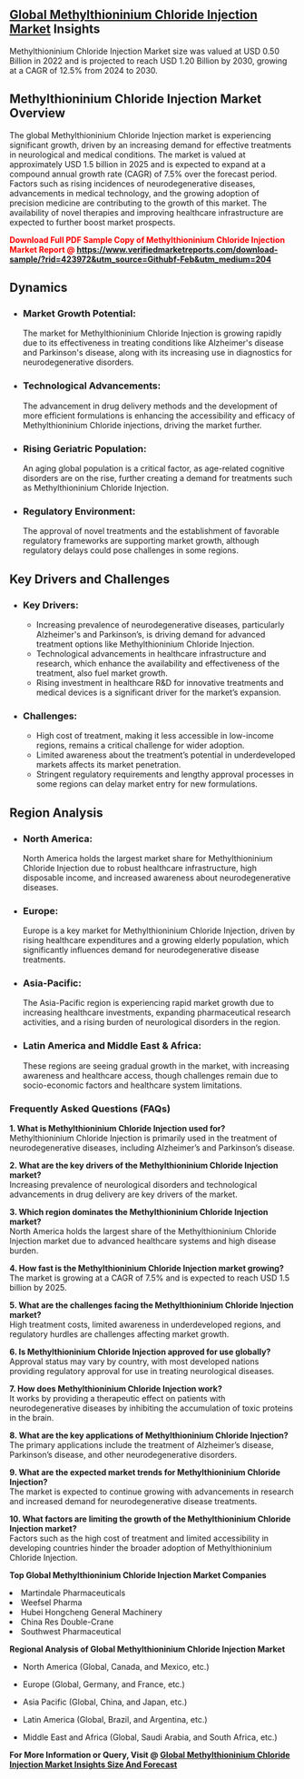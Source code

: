 <h2><a href="https://www.verifiedmarketreports.com/download-sample/?rid=423972&amp;utm_source=Githubf&amp;utm_medium=204" target="_blank">Global Methylthioninium Chloride Injection Market</a> Insights</h2><p>Methylthioninium Chloride Injection Market size was valued at USD 0.50 Billion in 2022 and is projected to reach USD 1.20 Billion by 2030, growing at a CAGR of 12.5% from 2024 to 2030.</p><p><h2>Methylthioninium Chloride Injection Market Overview</h2> <p>The global Methylthioninium Chloride Injection market is experiencing significant growth, driven by an increasing demand for effective treatments in neurological and medical conditions. The market is valued at approximately USD 1.5 billion in 2025 and is expected to expand at a compound annual growth rate (CAGR) of 7.5% over the forecast period. Factors such as rising incidences of neurodegenerative diseases, advancements in medical technology, and the growing adoption of precision medicine are contributing to the growth of this market. The availability of novel therapies and improving healthcare infrastructure are expected to further boost market prospects.</p> <p><strong><p><span class=""><span style="color: #ff0000;"><strong>Download Full PDF Sample Copy of Methylthioninium Chloride Injection Market Report</strong> @ </span><a href="https://www.verifiedmarketreports.com/download-sample/?rid=423972&amp;utm_source=Githubf-Feb&amp;utm_medium=204" target="_blank">https://www.verifiedmarketreports.com/download-sample/?rid=423972&amp;utm_source=Githubf-Feb&amp;utm_medium=204</a></span></p></strong></p> <h2>Dynamics</h2> <ul> <li><h3>Market Growth Potential:</h3> The market for Methylthioninium Chloride Injection is growing rapidly due to its effectiveness in treating conditions like Alzheimer's disease and Parkinson's disease, along with its increasing use in diagnostics for neurodegenerative disorders.</li> <li><h3>Technological Advancements:</h3> The advancement in drug delivery methods and the development of more efficient formulations is enhancing the accessibility and efficacy of Methylthioninium Chloride injections, driving the market further.</li> <li><h3>Rising Geriatric Population:</h3> An aging global population is a critical factor, as age-related cognitive disorders are on the rise, further creating a demand for treatments such as Methylthioninium Chloride Injection.</li> <li><h3>Regulatory Environment:</h3> The approval of novel treatments and the establishment of favorable regulatory frameworks are supporting market growth, although regulatory delays could pose challenges in some regions.</li> </ul> <h2>Key Drivers and Challenges</h2> <ul> <li><h3>Key Drivers:</h3> <ul> <li>Increasing prevalence of neurodegenerative diseases, particularly Alzheimer's and Parkinson’s, is driving demand for advanced treatment options like Methylthioninium Chloride Injection.</li> <li>Technological advancements in healthcare infrastructure and research, which enhance the availability and effectiveness of the treatment, also fuel market growth.</li> <li>Rising investment in healthcare R&D for innovative treatments and medical devices is a significant driver for the market’s expansion.</li> </ul> </li> <li><h3>Challenges:</h3> <ul> <li>High cost of treatment, making it less accessible in low-income regions, remains a critical challenge for wider adoption.</li> <li>Limited awareness about the treatment’s potential in underdeveloped markets affects its market penetration.</li> <li>Stringent regulatory requirements and lengthy approval processes in some regions can delay market entry for new formulations.</li> </ul> </li> </ul> <h2>Region Analysis</h2> <ul> <li><h3>North America:</h3> North America holds the largest market share for Methylthioninium Chloride Injection due to robust healthcare infrastructure, high disposable income, and increased awareness about neurodegenerative diseases.</li> <li><h3>Europe:</h3> Europe is a key market for Methylthioninium Chloride Injection, driven by rising healthcare expenditures and a growing elderly population, which significantly influences demand for neurodegenerative disease treatments.</li> <li><h3>Asia-Pacific:</h3> The Asia-Pacific region is experiencing rapid market growth due to increasing healthcare investments, expanding pharmaceutical research activities, and a rising burden of neurological disorders in the region.</li> <li><h3>Latin America and Middle East & Africa:</h3> These regions are seeing gradual growth in the market, with increasing awareness and healthcare access, though challenges remain due to socio-economic factors and healthcare system limitations.</li> </ul> <h3>Frequently Asked Questions (FAQs)</h3> <p><strong>1. What is Methylthioninium Chloride Injection used for?</strong><br/>Methylthioninium Chloride Injection is primarily used in the treatment of neurodegenerative diseases, including Alzheimer’s and Parkinson’s disease.</p> <p><strong>2. What are the key drivers of the Methylthioninium Chloride Injection market?</strong><br/>Increasing prevalence of neurological disorders and technological advancements in drug delivery are key drivers of the market.</p> <p><strong>3. Which region dominates the Methylthioninium Chloride Injection market?</strong><br/>North America holds the largest share of the Methylthioninium Chloride Injection market due to advanced healthcare systems and high disease burden.</p> <p><strong>4. How fast is the Methylthioninium Chloride Injection market growing?</strong><br/>The market is growing at a CAGR of 7.5% and is expected to reach USD 1.5 billion by 2025.</p> <p><strong>5. What are the challenges facing the Methylthioninium Chloride Injection market?</strong><br/>High treatment costs, limited awareness in underdeveloped regions, and regulatory hurdles are challenges affecting market growth.</p> <p><strong>6. Is Methylthioninium Chloride Injection approved for use globally?</strong><br/>Approval status may vary by country, with most developed nations providing regulatory approval for use in treating neurological diseases.</p> <p><strong>7. How does Methylthioninium Chloride Injection work?</strong><br/>It works by providing a therapeutic effect on patients with neurodegenerative diseases by inhibiting the accumulation of toxic proteins in the brain.</p> <p><strong>8. What are the key applications of Methylthioninium Chloride Injection?</strong><br/>The primary applications include the treatment of Alzheimer’s disease, Parkinson’s disease, and other neurodegenerative disorders.</p> <p><strong>9. What are the expected market trends for Methylthioninium Chloride Injection?</strong><br/>The market is expected to continue growing with advancements in research and increased demand for neurodegenerative disease treatments.</p> <p><strong>10. What factors are limiting the growth of the Methylthioninium Chloride Injection market?</strong><br/>Factors such as the high cost of treatment and limited accessibility in developing countries hinder the broader adoption of Methylthioninium Chloride Injection.</p> </p><p><strong>Top Global Methylthioninium Chloride Injection Market Companies</strong></p><div data-test-id=""><p><li>Martindale Pharmaceuticals</li><li> Weefsel Pharma</li><li> Hubei Hongcheng General Machinery</li><li> China Res Double-Crane</li><li> Southwest Pharmaceutical</li></p><div><strong>Regional Analysis of&nbsp;Global Methylthioninium Chloride Injection Market</strong></div><ul><li dir="ltr"><p dir="ltr">North America&nbsp;(Global, Canada, and Mexico, etc.)</p></li><li dir="ltr"><p dir="ltr">Europe (Global, Germany, and France, etc.)</p></li><li dir="ltr"><p dir="ltr">Asia Pacific&nbsp;(Global, China, and Japan, etc.)</p></li><li dir="ltr"><p dir="ltr">Latin America&nbsp;(Global, Brazil, and Argentina, etc.)</p></li><li dir="ltr">Middle East and Africa&nbsp;(Global, Saudi Arabia, and South Africa, etc.)</li></ul><p><strong>For More Information or Query, Visit @&nbsp;</strong><strong><a href="https://www.verifiedmarketreports.com/product/methylthioninium-chloride-injection-market/?utm_source=Githubf&amp;utm_medium=204" target="_blank">Global Methylthioninium Chloride Injection Market Insights Size And Forecast</a></strong></p></div>
